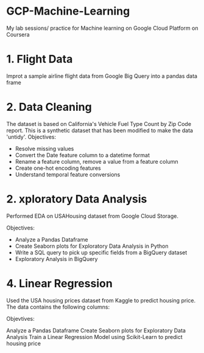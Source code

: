 # GCP-Machine-Learning
My lab sessions/ practice for Machine learning on Google Cloud Platform on Coursera


# 1. Flight Data
Improt a sample airline flight data from Google Big Query into a pandas data frame

# 2. Data Cleaning

The dataset is based on California's Vehicle Fuel Type Count by Zip Code report. This is a synthetic dataset that has been modified to make the data 'untidy'.
Objectives:

- Resolve missing values
- Convert the Date feature column to a datetime format
- Rename a feature column, remove a value from a feature column
- Create one-hot encoding features
- Understand temporal feature conversions

# 2. xploratory Data Analysis

Performed EDA on USAHousing dataset from Google Cloud Storage.

Objectives:

- Analyze a Pandas Dataframe
- Create Seaborn plots for Exploratory Data Analysis in Python
- Write a SQL query to pick up specific fields from a BigQuery dataset
- Exploratory Analysis in BigQuery


# 4. Linear Regression

Used the USA housing prices dataset from Kaggle to predict housing price. The data contains the following columns:

Objevtives: 

Analyze a Pandas Dataframe
Create Seaborn plots for Exploratory Data Analysis
Train a Linear Regression Model using Scikit-Learn to predict housing price
